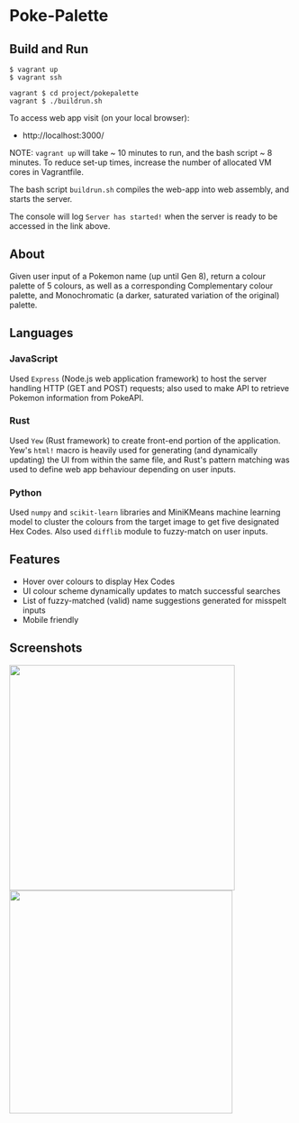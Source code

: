 # Poke-Palette

## Build and Run
```
$ vagrant up
$ vagrant ssh

vagrant $ cd project/pokepalette
vagrant $ ./buildrun.sh
```
To access web app visit (on your local browser):
- http://localhost:3000/

NOTE: `vagrant up` will take ~ 10 minutes to run, and the bash script ~ 8 minutes. To reduce set-up times, increase the number of allocated VM cores in Vagrantfile.

The bash script `buildrun.sh` compiles the web-app into web assembly, and starts the server.

The console will log `Server has started!` when the server is ready to be accessed in the link above.


## About
Given user input of a Pokemon name (up until Gen 8), return a colour palette of 5 colours, as well as a corresponding Complementary colour palette, and Monochromatic (a darker, saturated variation of the original) palette.


## Languages
### JavaScript
Used `Express` (Node.js web application framework) to host the server handling HTTP (GET and POST) requests; also used to make API to retrieve Pokemon information from PokeAPI.

### Rust
Used `Yew` (Rust framework) to create front-end portion of the application. Yew's `html!` macro is heavily used for generating (and dynamically updating) the UI from within the same file, and Rust's pattern matching was used to define web app behaviour depending on user inputs.

### Python
Used `numpy` and `scikit-learn` libraries and MiniKMeans machine learning model to cluster the colours from the target image to get five designated Hex Codes. Also used `difflib` module to fuzzy-match on user inputs. 


## Features
- Hover over colours to display Hex Codes
- UI colour scheme dynamically updates to match successful searches
- List of fuzzy-matched (valid) name suggestions generated for misspelt inputs
- Mobile friendly


## Screenshots
<img src="https://images-wixmp-ed30a86b8c4ca887773594c2.wixmp.com/f/66a41c1e-090e-4d47-8425-248b3a68e4b3/de3h5ew-11cb5f68-6803-458e-a087-d078c6bc16e9.png?token=eyJ0eXAiOiJKV1QiLCJhbGciOiJIUzI1NiJ9.eyJzdWIiOiJ1cm46YXBwOiIsImlzcyI6InVybjphcHA6Iiwib2JqIjpbW3sicGF0aCI6IlwvZlwvNjZhNDFjMWUtMDkwZS00ZDQ3LTg0MjUtMjQ4YjNhNjhlNGIzXC9kZTNoNWV3LTExY2I1ZjY4LTY4MDMtNDU4ZS1hMDg3LWQwNzhjNmJjMTZlOS5wbmcifV1dLCJhdWQiOlsidXJuOnNlcnZpY2U6ZmlsZS5kb3dubG9hZCJdfQ.ZkdOKQ4sJlfAwcbEtauoEU9hfV_aEgCu-0Xtt9IHj5Y" width="400">

<img src="https://images-wixmp-ed30a86b8c4ca887773594c2.wixmp.com/f/66a41c1e-090e-4d47-8425-248b3a68e4b3/de3h5b0-332cb52b-169d-4edd-b6fd-a198e0e465b5.png?token=eyJ0eXAiOiJKV1QiLCJhbGciOiJIUzI1NiJ9.eyJzdWIiOiJ1cm46YXBwOiIsImlzcyI6InVybjphcHA6Iiwib2JqIjpbW3sicGF0aCI6IlwvZlwvNjZhNDFjMWUtMDkwZS00ZDQ3LTg0MjUtMjQ4YjNhNjhlNGIzXC9kZTNoNWIwLTMzMmNiNTJiLTE2OWQtNGVkZC1iNmZkLWExOThlMGU0NjViNS5wbmcifV1dLCJhdWQiOlsidXJuOnNlcnZpY2U6ZmlsZS5kb3dubG9hZCJdfQ.Mhxc8IK5zYfeBxvLAXFynYLprQtouEhdXdhQerCl_oI" width="396">